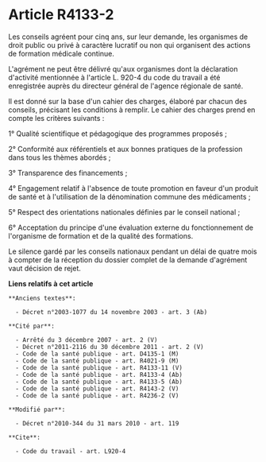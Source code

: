 # Article R4133-2

Les conseils agréent pour cinq ans, sur leur demande, les organismes de droit public ou privé à caractère lucratif ou non qui
organisent des actions de formation médicale continue.

L'agrément ne peut être délivré qu'aux organismes dont la déclaration d'activité mentionnée à l'article L. 920-4 du code du
travail a été enregistrée auprès du  directeur général de l'agence régionale de santé. 

Il est donné sur la base d'un cahier des charges, élaboré par chacun des conseils, précisant les conditions à remplir. Le
cahier des charges prend en compte les critères suivants : 

1° Qualité scientifique et pédagogique des programmes proposés ; 

2° Conformité aux référentiels et aux bonnes pratiques de la profession dans tous les thèmes abordés ; 

3° Transparence des financements ; 

4° Engagement relatif à l'absence de toute promotion en faveur d'un produit de santé et à l'utilisation de la dénomination
commune des médicaments ; 

5° Respect des orientations nationales définies par le conseil national ; 

6° Acceptation du principe d'une évaluation externe du fonctionnement de l'organisme de formation et de la qualité des
formations. 

Le silence gardé par les conseils nationaux pendant un délai de quatre mois à compter de la réception du dossier complet de
la demande d'agrément vaut décision de rejet.

**Liens relatifs à cet article**

	**Anciens textes**:

	  - Décret n°2003-1077 du 14 novembre 2003 - art. 3 (Ab)

	**Cité par**:

	  - Arrêté du 3 décembre 2007 - art. 2 (V)
	  - Décret n°2011-2116 du 30 décembre 2011 - art. 2 (V)
	  - Code de la santé publique - art. D4135-1 (M)
	  - Code de la santé publique - art. R4021-9 (M)
	  - Code de la santé publique - art. R4133-11 (V)
	  - Code de la santé publique - art. R4133-4 (Ab)
	  - Code de la santé publique - art. R4133-5 (Ab)
	  - Code de la santé publique - art. R4143-2 (V)
	  - Code de la santé publique - art. R4236-2 (V)

	**Modifié par**:

	  - Décret n°2010-344 du 31 mars 2010 - art. 119

	**Cite**:

	  - Code du travail - art. L920-4
